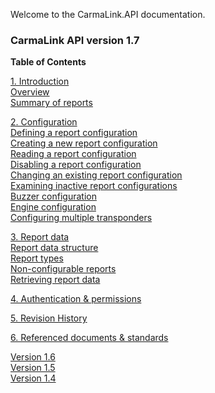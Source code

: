 Welcome to the CarmaLink.API documentation. 

<h3>CarmaLink API version 1.7</h3>  
<b>Table of Contents</b>  
  
[1. Introduction](/introduction.md)  
[Overview](/introduction.md)  
[Summary of reports](/summaryOfReports.md)  
  
[2. Configuration](/2configuration.md)  
[Defining a report configuration](/definingReportConfig.md)  
[Creating a new report configuration](/creatingNewReportConfig.md)  
[Reading a report configuration](/readingReportConfig.md)  
[Disabling a report configuration](/disablingReportConfig.md)  
[Changing an existing report configuration](/changingExistingConfig.md)  
[Examining inactive report configurations](/examiningInactive.md)  
[Buzzer configuration](/buzzerConfig.md)  
[Engine configuration](/engineConfig.md)  
[Configuring multiple transponders](/configuringMult.md)  

[3. Report data](/3reportData.md)    
[Report data structure](/reportDataStructure.md)  
[Report types](/reportTypes.md)  
[Non-configurable reports](/nonConfigurable.md)  
[Retrieving report data](/retrievingReportData.md)  

[4. Authentication & permissions](/4authenticationPermissions.md)  

[5. Revision History](/5revisionHistory.md)  

[6. Referenced documents & standards](/6referencedDocStand.md)  


<a href="https://github.com/CarmaSys/CarmaLinkAPI/tree/1.6">Version 1.6</a>  
<a href="https://github.com/CarmaSys/CarmaLinkAPI/tree/1.5">Version 1.5</a>  
<a href="https://github.com/CarmaSys/CarmaLinkAPI/tree/1.4">Version 1.4</a>  
